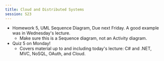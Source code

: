 ```yaml
---
title: Cloud and Distributed Systems
session: S23
---
```


* Homework 5, UML Sequence Diagram, Due next Friday. A good example was in Wednesday's lecture.
    * Make sure this is a Sequence diagram, not an Activity diagram.
* Quiz 5 on Monday!
    * Covers material up to and including today's lecture: C# and .NET, MVC, NoSQL, OAuth, and Cloud.